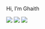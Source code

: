 Hi, I’m Ghaith 
<!---
sirghaith/sirghaith is a ✨ special ✨ repository because its `README.md` (this file) appears on your GitHub profile.
You can click the Preview link to take a look at your changes.
--->
<img src="https://ziadoua.github.io/m3-Markdown-Badges/badges/CSharp/csharp2.svg"> <img src="https://ziadoua.github.io/m3-Markdown-Badges/badges/CSS/css2.svg"> <img src="https://ziadoua.github.io/m3-Markdown-Badges/badges/HTML/html2.svg">
